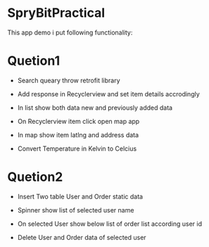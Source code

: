 # SpryBitPractical

This app demo i put following functionality:

# Quetion1
- Search queary throw retrofit library

- Add response in Recyclerview and set item details accrodingly

- In list show both data new and previously added data

- On Recyclerview item click open map app

- In map show item latlng and address data

- Convert Temperature in Kelvin to Celcius

# Quetion2
- Insert Two table User and Order static data

- Spinner show list of selected user name

- On selected User show below list of order list according user id

- Delete User and Order data of selected user

